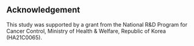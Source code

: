 ## Acknowledgement
This study was supported by a grant from the National R&D Program for Cancer Control, Ministry of Health & Welfare, Republic of Korea (HA21C0065).
